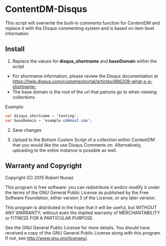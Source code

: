 # ContentDM-Disqus
This script will overwrite the built-in comments function for ContentDM and replace it with the Disqus commenting system and is based on item level information

## Install
1) Replace the values for **disqus_shortname** and **baseDomain** within the script
* For shortname information, please review the Disqus documentation at https://help.disqus.com/customer/portal/articles/466208-what-s-a-shortname-
* The base domain is the root of the url that patrons go to when viewing collections

Example:
```java
var disqus_shortname = 'testing';
var baseDomain = 'example.cdmhost.com';
```
2) Save changes

3) Upload to the Bottom Custom Script of a collection within ContentDM that you would like the use Disqus Comments on. Alternatively, uploading to the entire instance is possible as well. 

## Warranty and Copyright
Copyright (C) 2015 Robert Nunez

This program is free software: you can redistribute it and/or modify it under the terms of the GNU General Public License as published by the Free Software Foundation, either version 3 of the License, or any later version. 

This program is distributed in the hope that it will be useful, but WITHOUT ANY WARRANTY; without even the implied warranty of MERCHANTABILITY or FITNESS FOR A PARTICULAR PURPOSE. 

See the GNU General Public License for more details. You should have received a copy of the GNU General Public License along with this program. If not, see <http://www.gnu.org/licenses/>.
